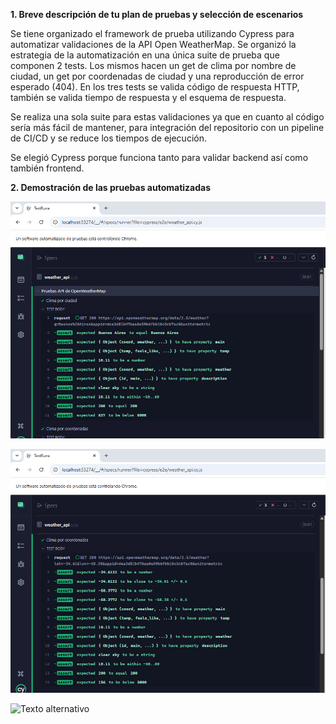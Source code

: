 **1. Breve descripción de tu plan de pruebas y selección de escenarios**

Se tiene organizado el framework de prueba utilizando Cypress para automatizar validaciones de la API Open WeatherMap.
Se organizó la estrategia de la automatización en una única suite de prueba que componen 2 tests.
Los mismos hacen un get de clima por nombre de ciudad, un get por coordenadas de ciudad y una reproducción de error esperado (404).
En los tres tests se valida código de respuesta HTTP, también se valida tiempo de respuesta y el esquema de respuesta.

Se realiza una sola suite para estas validaciones ya que en cuanto al código sería más fácil de mantener, para integración del repositorio con un pipeline de CI/CD y se reduce los tiempos de ejecución.

Se elegió Cypress porque funciona tanto para validar backend así como también frontend.

**2. Demostración de las pruebas automatizadas**

![Texto alternativo](./imagenes/Climaporciudad.png)


![Texto alternativo](./imagenes/Climaporcoordenadas.png)


![Texto alternativo](./imagenes/Ciudadivalida.png)

